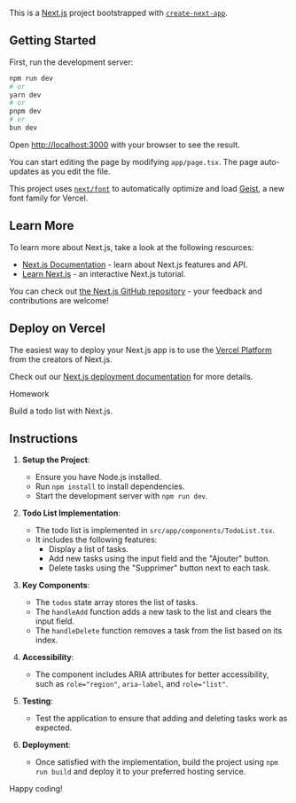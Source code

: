 This is a [Next.js](https://nextjs.org) project bootstrapped with [`create-next-app`](https://nextjs.org/docs/app/api-reference/cli/create-next-app).

## Getting Started

First, run the development server:

```bash
npm run dev
# or
yarn dev
# or
pnpm dev
# or
bun dev
```

Open [http://localhost:3000](http://localhost:3000) with your browser to see the result.

You can start editing the page by modifying `app/page.tsx`. The page auto-updates as you edit the file.

This project uses [`next/font`](https://nextjs.org/docs/app/building-your-application/optimizing/fonts) to automatically optimize and load [Geist](https://vercel.com/font), a new font family for Vercel.

## Learn More

To learn more about Next.js, take a look at the following resources:

- [Next.js Documentation](https://nextjs.org/docs) - learn about Next.js features and API.
- [Learn Next.js](https://nextjs.org/learn) - an interactive Next.js tutorial.

You can check out [the Next.js GitHub repository](https://github.com/vercel/next.js) - your feedback and contributions are welcome!

## Deploy on Vercel

The easiest way to deploy your Next.js app is to use the [Vercel Platform](https://vercel.com/new?utm_medium=default-template&filter=next.js&utm_source=create-next-app&utm_campaign=create-next-app-readme) from the creators of Next.js.

Check out our [Next.js deployment documentation](https://nextjs.org/docs/app/building-your-application/deploying) for more details.

Homework 

Build a todo list with Next.js.

## Instructions

1. **Setup the Project**:
   - Ensure you have Node.js installed.
   - Run `npm install` to install dependencies.
   - Start the development server with `npm run dev`.

2. **Todo List Implementation**:
   - The todo list is implemented in `src/app/components/TodoList.tsx`.
   - It includes the following features:
     - Display a list of tasks.
     - Add new tasks using the input field and the "Ajouter" button.
     - Delete tasks using the "Supprimer" button next to each task.

3. **Key Components**:
   - The `todos` state array stores the list of tasks.
   - The `handleAdd` function adds a new task to the list and clears the input field.
   - The `handleDelete` function removes a task from the list based on its index.

4. **Accessibility**:
   - The component includes ARIA attributes for better accessibility, such as `role="region"`, `aria-label`, and `role="list"`.

5. **Testing**:
   - Test the application to ensure that adding and deleting tasks work as expected.

6. **Deployment**:
   - Once satisfied with the implementation, build the project using `npm run build` and deploy it to your preferred hosting service.

Happy coding!

